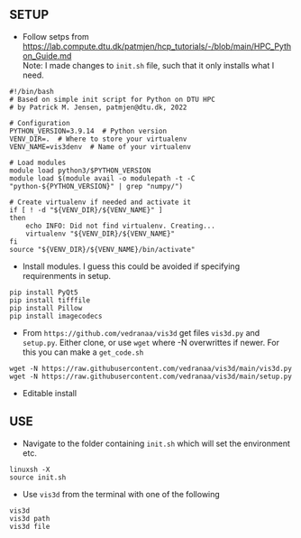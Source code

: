 ## SETUP

- Follow setps from 
https://lab.compute.dtu.dk/patmjen/hcp_tutorials/-/blob/main/HPC_Python_Guide.md  
Note: I made changes to `init.sh` file, such that it only installs what I need.
```
#!/bin/bash
# Based on simple init script for Python on DTU HPC
# by Patrick M. Jensen, patmjen@dtu.dk, 2022

# Configuration
PYTHON_VERSION=3.9.14  # Python version
VENV_DIR=.  # Where to store your virtualenv
VENV_NAME=vis3denv  # Name of your virtualenv

# Load modules
module load python3/$PYTHON_VERSION
module load $(module avail -o modulepath -t -C "python-${PYTHON_VERSION}" | grep "numpy/")

# Create virtualenv if needed and activate it
if [ ! -d "${VENV_DIR}/${VENV_NAME}" ]
then
    echo INFO: Did not find virtualenv. Creating...
    virtualenv "${VENV_DIR}/${VENV_NAME}"
fi
source "${VENV_DIR}/${VENV_NAME}/bin/activate"
```


- Install modules. I guess this could be avoided if specifying requirenments in setup.
```
pip install PyQt5
pip install tifffile
pip install Pillow
pip install imagecodecs
```
- From `https://github.com/vedranaa/vis3d` get files `vis3d.py` and `setup.py`. Either clone, or use  `wget` where -N overwrittes if newer. For this you can make a  `get_code.sh`
```
wget -N https://raw.githubusercontent.com/vedranaa/vis3d/main/vis3d.py 
wget -N https://raw.githubusercontent.com/vedranaa/vis3d/main/setup.py
````

- Editable install


## USE
- Navigate to the folder containing `init.sh` which will set the environment etc.

```
linuxsh -X
source init.sh
```

- Use `vis3d` from the terminal with one of the following
```
vis3d
vis3d path
vis3d file 
```

